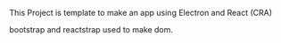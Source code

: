 This Project is template to make an app using Electron and React (CRA)

bootstrap and reactstrap used to make dom.